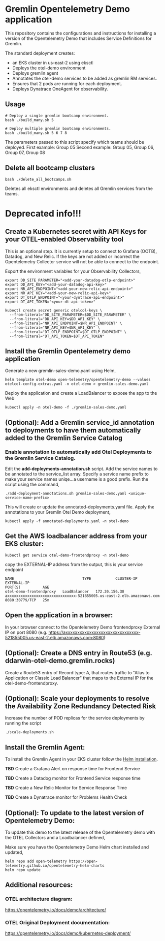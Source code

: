 # Gremlin Opentelemetry Demo application
This repository contains the configurations and instructions for installing a version of the Opentelemetry Demo that includes Service Definitions for Gremlin. 

The standard deployment creates:
- an EKS cluster in us-east-2 using eksctl
- Deploys the otel-demo environment
- Deploys gremlin agent
- Annotates the otel-demo services to be added as gremlin RM services.
- Ensures that 2 pods are running for each deployment.
- Deploys Dynatrace OneAgent for observability.

## Usage
```
# Deploy a single gremlin bootcamp environment.
bash ./build_many.sh 5

# Deploy multiple gremlin bootcamp environments.
bash ./build_many.sh 5 6 7 8
```
The parameters passed to this script specify which teams should be deployed.
First example: Group 05
Second example: Group 05, Group 06, Group 07, Group 08

## Delete all bootcamp clusters
```
bash ./delete_all_bootcamps.sh
```
Deletes all eksctl environments and deletes all Gremlin services from the teams.






















# Deprecated info!!!
## Create a Kubernetes secret with API Keys for your OTEL-enabled Observability tool
This is an optional step. It is currently setup to connect to Grafana (OOTB), Datadog, and New Relic. If the keys are not added or incorrect the Opentelemetry Collector service will not be able to connect to the endpoint.

Export the environment variables for your Observability Collectors,

```
export DD_SITE_PARAMETER="<add-your-datadog-otlp-endpoint>"
export DD_API_KEY="<add-your-datadog-api-key>"
export NR_API_ENDPOINT="<add-your-new-relic-api-endpoint>"
export NR_API_KEY="<add-your-new-relic-api-key>"
export DT_OTLP_ENDPOINT="<your-dyntrace-api-endpoint>"
export DT_API_TOKEN="<your-dt-api-token>"
```

```
kubectl create secret generic otelcol-keys \
  --from-literal="DD_SITE_PARAMETER=$DD_SITE_PARAMETER" \
  --from-literal="DD_API_KEY=$DD_API_KEY" \
  --from-literal="NR_API_ENDPOINT=$NR_API_ENDPOINT" \
  --from-literal="NR_API_KEY=$NR_API_KEY" \
  --from-literal="DT_OTLP_ENDPOINT=$DT_OTLP_ENDPOINT" \
  --from-literal="DT_API_TOKEN=$DT_API_TOKEN"  
```

## Install the Gremlin Opentelemetry demo application

Generate a new gremlin-sales-demo.yaml using Helm,

```
helm template otel-demo open-telemetry/opentelemetry-demo --values otelcol-config-extras.yaml -n otel-demo > gremlin-sales-demo.yaml
```

Deploy the application and create a LoadBalancer to expose the app to the Web

```shell
kubectl apply -n otel-demo -f ./gremlin-sales-demo.yaml
```
## (Optional): Add a Gremlin service_id annotation to deployments to have them automatically added to the Gremlin Service Catalog

### Enable annotation to automatically add Otel Deployments to the Gremlin Service Catalog.
Edit the __add-deployments-annotation.sh__ script. Add the service names to be annotated to the service_list array. Specify a service name prefix to make your service names uniqe...a username is a good prefix. Run the script using the command, 

```
./add-deployment-annotations.sh gremlin-sales-demo.yaml <unique-service-name-prefix>
```
This will create or update the annotated-deployments.yaml file. Apply the annotations to your Gremlin Otel Demo deployment, 

```
kubectl apply -f annotated-deployments.yaml -n otel-demo
```

## Get the AWS loadbalancer address from your EKS cluster:

```shell
kubectl get service otel-demo-frontendproxy -n otel-demo
```

copy the EXTERNAL-IP address from the output, this is your service endpoint

```
NAME                               TYPE           CLUSTER-IP      EXTERNAL-IP                                                              PORT(S)          AGE
otel-demo-frontendproxy   LoadBalancer   172.20.156.38   axxxxxxxxxxxxxxxxxxxxxxxxxxxxxxx-521855005.us-east-2.elb.amazonaws.com   8080:30779/TCP   25m
```
## Open the application in a browser:
In your browser connect to the Opentelemetry Demo frontendproxy External IP on port 8080 (e.g. https://axxxxxxxxxxxxxxxxxxxxxxxxxxxxxxx-521855005.us-east-2.elb.amazonaws.com:8080)

## (Optional): Create a DNS entry in Route53 (e.g. ddarwin-otel-demo.gremlin.rocks) 
Create a Route53 entry of Record type: A, that routes traffic to "Alias to Application or Classic Load Balancer" that maps to the External IP for the otel-demo-frontendproxy.  

## (Optional): Scale your deployments to resolve the Availability Zone Redundancy Detected Risk 
Increase the number of POD replicas for the service deployments by running the script
```
./scale-deployments.sh
```

## Install the Gremlin Agent:
To install the Gremlin Agent in your EKS cluster follow the [Helm installation](https://www.gremlin.com/docs/getting-started-install-kubernetes-helm). 

**TBD** Create a Grafana Alert on response time for Frontend Service
 
**TBD** Create a Datadog monitor for Frontend Service response time

**TBD** Create a New Relic Monitor for Service Response Time

**TBD** Create a Dynatrace monitor for Problems Health Check

<!-- Add instructions for creating a new EKS Cluster -->

## (Optional): To update to the latest version of Opentelemetry Demo:
To update this demo to the latest release of the Opentelemetry demo with the OTEL Collectors and a Loadbalancer defined, 

Make sure you have the Opentelemetry Demo Helm chart installed and updated,

```
helm repo add open-telemetry https://open-telemetry.github.io/opentelemetry-helm-charts
helm repo update
```
## Additional resources:

### OTEL architecture diagram:
https://opentelemetry.io/docs/demo/architecture/

### OTEL Original Deployment documentation:
https://opentelemetry.io/docs/demo/kubernetes-deployment/
